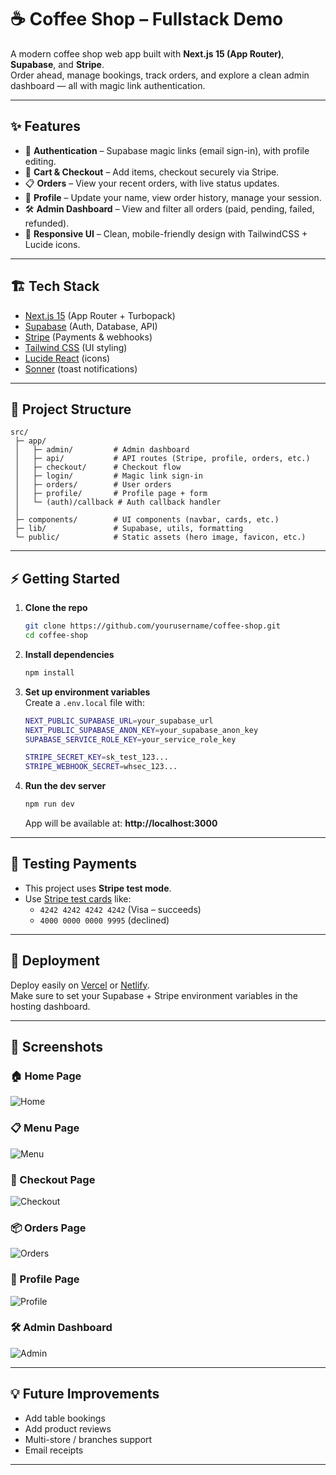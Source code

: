 # ☕ Coffee Shop – Fullstack Demo

A modern coffee shop web app built with **Next.js 15 (App Router)**, **Supabase**, and **Stripe**.  
Order ahead, manage bookings, track orders, and explore a clean admin dashboard — all with magic link authentication.

---

## ✨ Features

- 🔐 **Authentication** – Supabase magic links (email sign-in), with profile editing.
- 🛒 **Cart & Checkout** – Add items, checkout securely via Stripe.
- 📋 **Orders** – View your recent orders, with live status updates.
- 👤 **Profile** – Update your name, view order history, manage your session.
- 🛠 **Admin Dashboard** – View and filter all orders (paid, pending, failed, refunded).
- 📱 **Responsive UI** – Clean, mobile-friendly design with TailwindCSS + Lucide icons.

---

## 🏗 Tech Stack

- [Next.js 15](https://nextjs.org/) (App Router + Turbopack)
- [Supabase](https://supabase.com/) (Auth, Database, API)
- [Stripe](https://stripe.com/) (Payments & webhooks)
- [Tailwind CSS](https://tailwindcss.com/) (UI styling)
- [Lucide React](https://lucide.dev/) (icons)
- [Sonner](https://sonner.emilkowal.ski/) (toast notifications)

---

## 📂 Project Structure

```
src/
 ├─ app/
 │   ├─ admin/         # Admin dashboard
 │   ├─ api/           # API routes (Stripe, profile, orders, etc.)
 │   ├─ checkout/      # Checkout flow
 │   ├─ login/         # Magic link sign-in
 │   ├─ orders/        # User orders
 │   ├─ profile/       # Profile page + form
 │   └─ (auth)/callback # Auth callback handler
 │
 ├─ components/        # UI components (navbar, cards, etc.)
 ├─ lib/               # Supabase, utils, formatting
 └─ public/            # Static assets (hero image, favicon, etc.)
```

---

## ⚡️ Getting Started

1. **Clone the repo**
   ```bash
   git clone https://github.com/yourusername/coffee-shop.git
   cd coffee-shop
   ```

2. **Install dependencies**
   ```bash
   npm install
   ```

3. **Set up environment variables**  
   Create a `.env.local` file with:

   ```bash
   NEXT_PUBLIC_SUPABASE_URL=your_supabase_url
   NEXT_PUBLIC_SUPABASE_ANON_KEY=your_supabase_anon_key
   SUPABASE_SERVICE_ROLE_KEY=your_service_role_key

   STRIPE_SECRET_KEY=sk_test_123...
   STRIPE_WEBHOOK_SECRET=whsec_123...
   ```

4. **Run the dev server**
   ```bash
   npm run dev
   ```

   App will be available at: **http://localhost:3000**

---

## 🧪 Testing Payments

- This project uses **Stripe test mode**.
- Use [Stripe test cards](https://stripe.com/docs/testing) like:
  - `4242 4242 4242 4242` (Visa – succeeds)
  - `4000 0000 0000 9995` (declined)

---

## 🚀 Deployment

Deploy easily on [Vercel](https://vercel.com/) or [Netlify](https://www.netlify.com/).  
Make sure to set your Supabase + Stripe environment variables in the hosting dashboard.

---

## 📸 Screenshots

### 🏠 Home Page
![Home](./public/home.png)

### 📋 Menu Page
![Menu](./public/menu.png)

### 🛒 Checkout Page
![Checkout](./public/checkout.png)

### 📦 Orders Page
![Orders](./public/orders.png)

### 👤 Profile Page
![Profile](./public/profile.png)

### 🛠 Admin Dashboard
![Admin](./public/admin.png)

---

## 💡 Future Improvements

- Add table bookings
- Add product reviews
- Multi-store / branches support
- Email receipts

---
